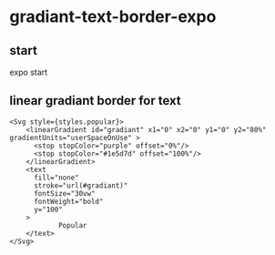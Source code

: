 # gradiant-text-border-expo

## start
expo start

## linear gradiant border for text

```
<Svg style={styles.popular}>
    <linearGradient id="gradiant" x1="0" x2="0" y1="0" y2="80%" gradientUnits="userSpaceOnUse" >
      <stop stopColor="purple" offset="0%"/>
      <stop stopColor="#1e5d7d" offset="100%"/> 
    </linearGradient>
    <text
      fill="none"
      stroke="url(#gradiant)"
      fontSize="30vw"
      fontWeight="bold"
      y="100"
    >
            Popular
    </text>
</Svg>
```
